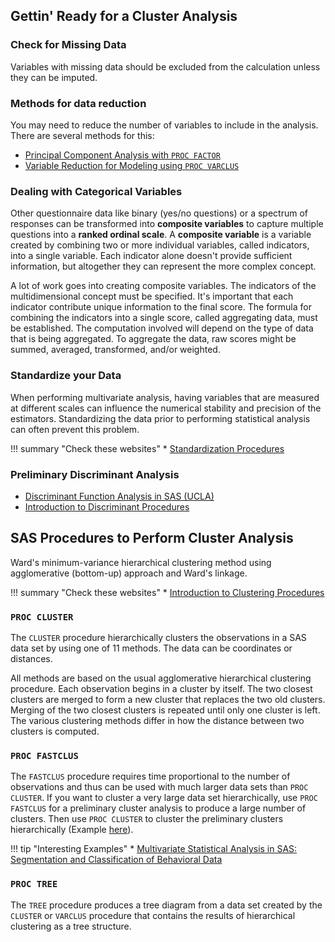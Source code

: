 ## Gettin' Ready for a Cluster Analysis

### Check for Missing Data

Variables with missing data should be excluded from the calculation unless they can be imputed.

### Methods for data reduction
You may need to reduce the number of variables to include in the analysis. There are several methods for this:

* [Principal Component Analysis with `PROC FACTOR`](https://stats.idre.ucla.edu/sas/output/principal-components-analysis/)
* [Variable Reduction for Modeling using `PROC VARCLUS`](http://www2.sas.com/proceedings/sugi26/p261-26.pdf)

### Dealing with Categorical Variables
Other questionnaire data like binary (yes/no questions) or a spectrum of responses can be transformed into **composite variables** to capture multiple questions into a **ranked ordinal scale**. A **composite variable** is a variable created by combining two or more individual variables, called indicators, into a single variable. Each indicator alone doesn't provide sufficient information, but altogether they can represent the more complex concept.

A lot of work goes into creating composite variables. The indicators of the multidimensional concept must be specified. It's important that each indicator contribute unique information to the final score. The formula for combining the indicators into a single score, called aggregating data, must be established. The computation involved will depend on the type of data that is being aggregated. To aggregate the data, raw scores might be summed, averaged, transformed, and/or weighted.

### Standardize your Data
When performing multivariate analysis, having variables that are measured at different scales can influence the numerical stability and precision of the estimators. Standardizing the data prior to performing statistical analysis can often prevent this problem.

!!! summary "Check these websites"
    * [Standardization Procedures](https://support.sas.com/documentation/cdl/en/statug/63033/HTML/default/viewer.htm#statug_stdize_sect020.htm)

### Preliminary Discriminant Analysis

* [Discriminant Function Analysis in SAS (UCLA)](https://stats.idre.ucla.edu/sas/dae/discriminant-function-analysis/)
* [Introduction to Discriminant Procedures](http://documentation.sas.com/?docsetId=statug&docsetTarget=statug_introdisc_toc.htm&docsetVersion=14.2)

## SAS Procedures to Perform Cluster Analysis 

Ward's minimum-variance hierarchical clustering method using agglomerative (bottom-up) approach and Ward's linkage.

!!! summary "Check these websites"
    * [Introduction to Clustering Procedures](http://documentation.sas.com/?docsetId=statug&docsetTarget=statug_introclus_toc.htm&docsetVersion=14.2)

### `PROC CLUSTER`

The `CLUSTER` procedure hierarchically clusters the observations in a SAS data set by using one of 11 methods. The data can be coordinates or distances. 

All methods are based on the usual agglomerative hierarchical clustering procedure. Each observation begins in a cluster by itself. The two closest clusters are merged to form a new cluster that replaces the two old clusters. Merging of the two closest clusters is repeated until only one cluster is left. The various clustering methods differ in how the distance between two clusters is computed.

### `PROC FASTCLUS`

The `FASTCLUS` procedure requires time proportional to the number of observations and thus can be used with much larger data sets than `PROC CLUSTER`. If you want to cluster a very large data set hierarchically, use `PROC FASTCLUS` for a preliminary cluster analysis to produce a large number of clusters. Then use `PROC CLUSTER` to cluster the preliminary clusters hierarchically (Example [here](https://support.sas.com/documentation/cdl/en/statug/63033/HTML/default/viewer.htm#statug_cluster_sect027.htm)).

!!! tip "Interesting Examples"
    * [Multivariate Statistical Analysis in SAS: Segmentation and Classification of Behavioral Data](http://support.sas.com/resources/papers/proceedings13/447-2013.pdf)

### `PROC TREE`

The `TREE` procedure produces a tree diagram from a data set created by the `CLUSTER` or `VARCLUS` procedure that contains the results of hierarchical clustering as a tree structure.

